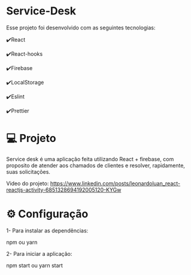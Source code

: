 # Service-Desk


Esse projeto foi desenvolvido com as seguintes tecnologias:

✔️React

✔️React-hooks

✔️Firebase

✔️LocalStorage

✔️Eslint

✔️Prettier


# 💻 Projeto

Service desk é uma aplicação feita utilizando React + firebase, com proposito de atender aos chamados de clientes e resolver, rapidamente, suas solicitações.

Video do projeto: https://www.linkedin.com/posts/leonardoluan_react-reactjs-activity-6851328694192005120-KYGw


# ⚙ Configuração

1- Para instalar as dependências:

npm ou yarn

2- Para iniciar a aplicação:

npm start ou yarn start
